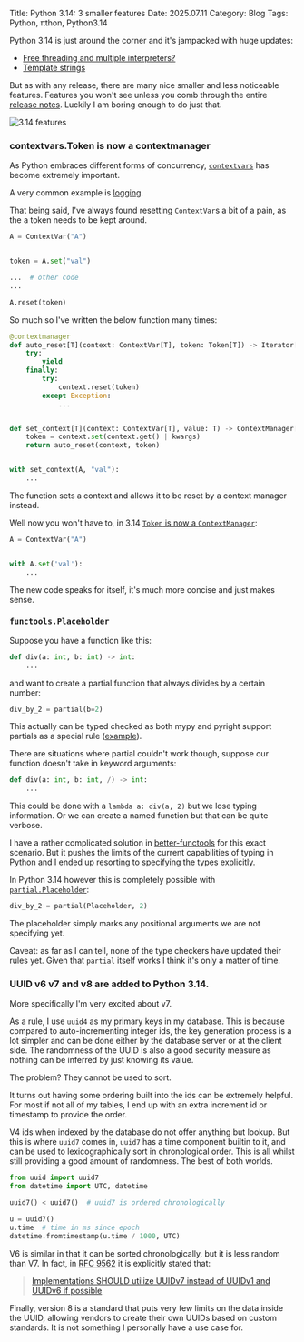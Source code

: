 Title: Python 3.14: 3 smaller features
Date: 2025.07.11
Category: Blog
Tags: Python, πthon, Python3.14

Python 3.14 is just around the corner and it's jampacked with huge updates:

- [Free threading and multiple interpreters?]({filename}/free-threading-3-14.md)
- [Template strings]({filename}/t-strings.md)

But as with any release, there are many nice smaller and less noticeable features. Features you won't see unless you comb through the entire [release notes](https://docs.python.org/3.14/whatsnew/3.14.html). Luckily I am boring enough to do just that. 

![3.14 features]({static}/images/3_14_features.png)

### contextvars.Token is now a contextmanager
As Python embraces different forms of concurrency, [`contextvars`](https://docs.python.org/3.14/library/contextvars.html) has become extremely important.

A very common example is [logging](https://docs.python.org/3/howto/logging-cookbook.html#use-of-contextvars).

That being said, I've always found resetting `ContextVar`s a bit of a pain, as the a token needs to be kept around.
```py
A = ContextVar("A")


token = A.set("val")

...  # other code
...

A.reset(token)
```

So much so I've written the below function many times:
```py
@contextmanager
def auto_reset[T](context: ContextVar[T], token: Token[T]) -> Iterator[None]:
    try:
        yield
    finally:
        try:
            context.reset(token)
        except Exception:
            ...


def set_context[T](context: ContextVar[T], value: T) -> ContextManager[None]:
    token = context.set(context.get() | kwargs)
    return auto_reset(context, token)


with set_context(A, "val"):
    ...
```

The function sets a context and allows it to be reset by a context manager instead.

Well now you won't have to, in 3.14 [`Token` is now a `ContextManager`](https://github.com/python/cpython/issues/129889):

```py
A = ContextVar("A")


with A.set('val'):
    ...
```
The new code speaks for itself, it's much more concise and just makes sense. 

### `functools.Placeholder`

Suppose you have a function like this: 

```py
def div(a: int, b: int) -> int:
    ...
```

and want to create a partial function that always divides by a certain number:

```py
div_by_2 = partial(b=2)
```

This actually can be typed checked as both mypy and pyright support partials as a special rule ([example](https://pyright-play.net/?pythonVersion=3.14&enableExperimentalFeatures=true&code=GYJw9gtgBMCuB2BjALmMAbAzlAlhADmCMlPgIbE5noBQNAJgKbBT04BuAFGQFy7zIANFABGfHAICUUALQA%2Bfsh40oqqADpNdBhwD6IgJ66ATFAC8pCsirpObdsJFnjkne31HjnAESZ6wb0kgA)). 



There are situations where partial couldn't work though, suppose our function doesn't take in keyword arguments:
```py
def div(a: int, b: int, /) -> int:
    ...
```

This could be done with a `lambda a: div(a, 2)` but we lose typing information. Or we can create a named function but that can be quite verbose.

I have a rather complicated solution in [better-functools](https://github.com/Jamie-Chang/better-functools/blob/main/better_functools/apply.py#L180-L194) for this exact scenario. But it pushes the limits of the current capabilities of typing in Python and I ended up resorting to specifying the types explicitly.

In Python 3.14 however this is completely possible with [`partial.Placeholder`](https://docs.python.org/3.14/library/functools.html#functools.Placeholder):

```py
div_by_2 = partial(Placeholder, 2)
```

The placeholder simply marks any positional arguments we are not specifying yet.

Caveat: as far as I can tell, none of the type checkers have updated their rules yet. Given that `partial` itself works I think it's only a matter of time.



### UUID v6 v7 and v8 are added to Python 3.14.
More specifically I'm very excited about v7.

As a rule, I use `uuid4` as my primary keys in my database. This is because compared to auto-incrementing integer ids, the key generation process is a lot simpler and can be done either by the database server or at the client side. The randomness of the UUID is also a good security measure as nothing can be inferred by just knowing its value. 

The problem? They cannot be used to sort.

It turns out having some ordering built into the ids can be extremely helpful. For most if not all of my tables, I end up with an extra increment id or timestamp to provide the order.

V4 ids when indexed by the database do not offer anything but lookup. But this is where `uuid7` comes in, `uuid7` has a time component builtin to it, and can be used to lexicographically sort in chronological order. This is all whilst still providing a good amount of randomness. The best of both worlds.

```py
from uuid import uuid7
from datetime import UTC, datetime

uuid7() < uuid7()  # uuid7 is ordered chronologically

u = uuid7()
u.time  # time in ms since epoch
datetime.fromtimestamp(u.time / 1000, UTC)
```

V6 is similar in that it can be sorted chronologically, but it is less random than V7. In fact, in [RFC 9562](https://datatracker.ietf.org/doc/html/rfc9562.html#section-5.7) it is explicitly stated that:

> [Implementations SHOULD utilize UUIDv7 instead of UUIDv1 and UUIDv6 if possible](https://datatracker.ietf.org/doc/html/rfc9562.html#section-5.7-4)

Finally, version 8 is a standard that puts very few limits on the data inside the UUID, allowing vendors to create their own UUIDs based on custom standards. It is not something I personally have a use case for.

